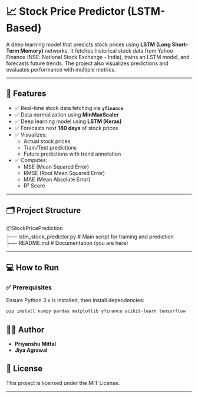 # 📈 Stock Price Predictor (LSTM-Based)

A deep learning model that predicts stock prices using **LSTM (Long Short-Term Memory)** networks. It fetches historical stock data from Yahoo Finance (NSE: National Stock Exchange - India), trains an LSTM model, and forecasts future trends. The project also visualizes predictions and evaluates performance with multiple metrics.

---

## 🚀 Features

- ✅ Real-time stock data fetching via **`yfinance`**
- ✅ Data normalization using **MinMaxScaler**
- ✅ Deep learning model using **LSTM (Keras)**
- ✅ Forecasts next **180 days** of stock prices
- ✅ Visualizes:
  - Actual stock prices
  - Train/Test predictions
  - Future predictions with trend annotation
- ✅ Computes:
  - MSE (Mean Squared Error)
  - RMSE (Root Mean Squared Error)
  - MAE (Mean Absolute Error)
  - R² Score

---

## 🗂️ Project Structure

📦StockPricePrediction  
├── lstm_stock_predictor.py # Main script for training and prediction  
├── README.md # Documentation (you are here)  


---

## 💻 How to Run

### ✅ Prerequisites

Ensure Python 3.x is installed, then install dependencies:

```bash
pip install numpy pandas matplotlib yfinance scikit-learn tensorflow
```

## 🧑‍💻 Author

* **Priyanshu Mittal**
* **Jiya Agrawal**

## 📜 License

This project is licensed under the MIT License.

---
